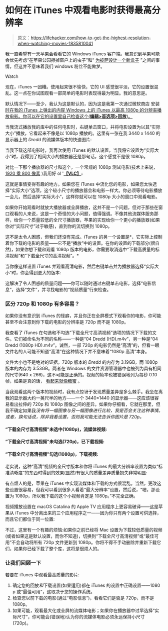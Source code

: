 # 如何在 iTunes 中观看电影时获得最高分辨率

> 原文：<https://lifehacker.com/how-to-get-the-highest-resolution-when-watching-movies-1835810041>

我一直希望有一天苹果会看看它的 Windows iTunes 客户端。我意识到苹果可能会优先考虑“在苹果公园擦掉窗户上的虫子”和“ [为披萨设计一个新盒子](https://gizmodo.com/the-most-interesting-part-of-apples-new-5-billion-camp-1795253637) ”之间的事情，但这并不意味着我们 windows 粉丝不能做梦。

Watch

现在，iTunes 一团糟。使用起来很不愉快，它的 UI 感觉很平淡，它的设置很混乱。这一点在你试图观看一部简单的电影时表现得最为明显。我的意思是。

默认情况下——至少，我认为这是默认的，因为这是我第一次通过微软商店 安装 [时在我的 iTunes 上弹出的内容 Windows 上的 iTunes 以最高 1080p 的分辨率播放电影。你可以在它的设置里自己检查这个(**编辑>首选项>回放**)。](https://lifehacker.com/if-youre-an-iphone-loving-windows-user-youll-want-itun-1825606649)

当我流式播放我的库中的任何电影时，右键单击窗口，并将电影设置为以其“实际大小”播放，它看起来不像是以 1080p 播放的。这里有一张在我 3440 x 1440 的显示器上的 *Dredd* 的流媒体版本的快速图片:

当我下载这部电影时，我再次使用 iTunes 的默认设置，当我将它设置为“实际大小”时，我得到了相同大小的播放器还是那句话，这个感觉不是很 1080p。

对比一下那个播放器的尺寸和这个，一个常规的 1080p 测试电影(技术上来说， [1920 乘 800 像素](https://www.reddit.com/r/movies/comments/9ftq7y/why_are_blurays_in_1920x800_and_not_1920x1080/) )我用好 ol '[**【VLC】**](https://lifehacker.com/why-you-should-be-using-vlc-nightly-builds-1820882625)**:**

这就是事情变得有趣的地方。如果您在 iTunes 中流化您的电影，如果您太快选择“实际大小”选项，这个较小尺寸的播放器会和电影一样大。你必须等待电影播放一会儿，然后选择“实际大小”，这样你就可以在 1080p 大小的窗口中观看电影。

如果你开始观看时就放大播放器或全屏播放，这并不是一个问题，但对于那些在窗口观看的人来说，这是一个奇怪的大小问题，值得强调。不像其他流媒体服务那样，给你一个质量较低的全尺寸播放器，苹果的实现给你一个更小的播放器(如果你对“实际尺寸”过于敏感)，直到你的流切换到 1080p。

这不是太令人困惑，但我们还没有完成。iTunes 的另一个设置是*，它实际上控制着你下载的电影的质量——它不是“播放”中的设置。在你的设置的下载部分(很自然)，如果你想下载和观看 1080p 版本的电影，你需要取消选中“下载高质量的标清视频”和“下载全尺寸的高清视频”。*

当你像这样设置 iTunes 并观看高清电影，然后右键单击并为播放器选择“实际大小”时，你会得到更大的版本:

这解决了令人困惑的质量问题——你可以随时通过右键单击电影，选择“电影信息”，选择“文件”，并寻找电影的“视频质量”行来检查。

### 区分 720p 和 1080p 有多容易？

如果你没有意识到 iTunes 的怪癖，并且你正在全屏模式下观看你的电影，你可能甚至不会注意到你下载的电影的分辨率是 720p 而不是 1080p。

我查看了 iTunes 在勾选和不勾选“下载全尺寸高清视频”选项的情况下下载的文件。它们被命名为不同的名称——一种是“04 Dredd (HD).m4v”，另一种是“04 Dredd (1080p HD).m4v”。诚然，一部 720p 的电影仍然是“高清”的，但看一眼文件名的人可能不知道“高清”在这种情况下并不意味着“1080p 高清”本身。

文件大小也不是绝对的证据。720p 版本的 *Dredd* 的内存为 3.19GB，而 1080p 版本的内存为 3.53GB。两者在 Windows 的文件资源管理器中也被列为具有相同的尺寸(640 x 266)，这不可能是正确的。视频的帧率也被错误地列为每秒 0.10 帧，如果是真的话， [看起来就像糖蜜](https://www.youtube.com/watch?v=Igd0upqPi5c) 。

当我观看这两个版本的视频时，我有点惊讶于发现质量差异是多么棘手。我坐在离我的显示器大约一英尺半的地方——一个 3440×1440 的显示器——这应该很容易看出拉伸的 720p 和 1080p 图像之间的差异。如果你仔细看，它就在那里，但我不确定如果我*没有将一幅图像与另一幅图像进行比较，我是否会关注这种事情。或者，换句话说，除非我看设置，否则我可能无法告诉你图片是 720p。*

#### “下载全尺寸高清视频”未选中(1080p)，流媒体视频:

#### **“下载全尺寸高清视频”未勾选(720p)，已下载视频:**

#### **“下载全尺寸高清视频”勾选(1080p)，下载视频:**

老实说，这种“高清”视频的全尺寸版本和你将 iTunes 的最大分辨率设置为类似“标准清晰度”的东西时得到的效果(显然)有很大的质量差异质量损失非常明显:

有点烦人的是，苹果在 iTunes 中实现流媒体和下载的方式很混乱。当然，更改这些设置很容易，但我可以看到很多人看着“最大分辨率”设置，然后说，“嗯，那设置为 1080p，所以我下载的这个小视频肯定是 1080p。”不完全正确。

视频播放设置在 macOS Catalina 的 Apple TV 应用程序上更容易破译——这是苹果从 iTunes 中分离出来的三个应用程序之一——因为你只有两个设置可供选择，而且它们都位于同一位置:

不过，这里有一个有趣的烦恼:如果你之前已经将 Mac 设置为下载较低质量的视频(或者如果这是默认设置，而你不知道)，切换到“下载全尺寸高清视频”或“最佳可用”不会自动将所有 720p 文件更新到 1080p。你将不得不手动删除并重新下载它们，如果你已经下载了整个库，这将是很烦人的。

### 让我们回顾一下

若要在 iTunes 中观看最高质量的影片:

1.  确定您的回放*和*下载设置(如果适用)都在 iTunes 的设置中正确设置——1080 p 或“最佳可用”，这取决于您的操作系统。
2.  检查您以前下载的电影(通过“电影信息”)，看看它们是否是 720p，而不是 1080p。
3.  如果可能，观看最大化或全屏的流媒体电影；如果你在播放器中过早选择“实际尺寸”，你可能会(错误地)认为你的流媒体电影必须永远保持小尺寸(720p)。